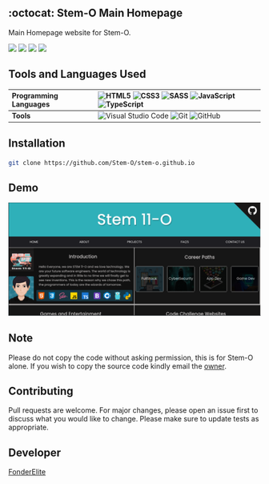 ## :octocat: Stem-O Main Homepage

Main Homepage website for Stem-O.

<p align="left">
<img src="https://img.shields.io/badge/Website-StemO-blue" />
<img src="https://img.shields.io/badge/Focus-WebDevlopment-brightgreen" />
<img src="https://img.shields.io/badge/Origin-Philippines-success" />
<img src="https://img.shields.io/badge/CodeEditor-VisualStudio%20%26%20-brightgreen" />
</p>

## Tools and Languages Used

| **Programming Languages** | ![HTML5](https://img.shields.io/badge/html5-%23E34F26.svg?style=for-the-badge&logo=html5&logoColor=white) ![CSS3](https://img.shields.io/badge/css3-%231572B6.svg?style=for-the-badge&logo=css3&logoColor=white)	![SASS](https://img.shields.io/badge/SASS-hotpink.svg?style=for-the-badge&logo=SASS&logoColor=white) ![JavaScript](https://img.shields.io/badge/javascript-%23323330.svg?style=for-the-badge&logo=javascript&logoColor=%23F7DF1E) ![TypeScript](https://img.shields.io/badge/typescript-%23007ACC.svg?style=for-the-badge&logo=typescript&logoColor=white)  | 
:--- | :---
| **Tools** | ![Visual Studio Code](https://img.shields.io/badge/Visual%20Studio%20Code-0078d7.svg?style=for-the-badge&logo=visual-studio-code&logoColor=white)  ![Git](https://img.shields.io/badge/git-%23F05033.svg?style=for-the-badge&logo=git&logoColor=white) ![GitHub](https://img.shields.io/badge/github-%23121011.svg?style=for-the-badge&logo=github&logoColor=white) |

## Installation
```bash
git clone https://github.com/Stem-O/stem-o.github.io
```
## Demo
<img src="stemo-demo.png">

## Note
<p>
Please do not copy the code without asking permission, this is for Stem-O alone. If you wish to copy
the source code kindly email the <a href="mailto:null@gmail.com">owner</a>.
</p>

## Contributing
<p>
Pull requests are welcome. For major changes, please open an issue first to discuss what you would like to change.
Please make sure to update tests as appropriate.
</p>

## Developer
[FonderElite](https://github.com/fonderelite)
